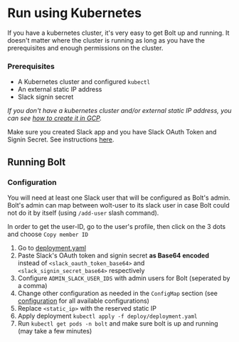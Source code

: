 # Run using Kubernetes
If you have a kubernetes cluster, it's very easy to get Bolt up and running.
It doesn't matter where the cluster is running as long as you have the prerequisites and enough permissions on the cluster. 
### Prerequisites
* A Kubernetes cluster and configured `kubectl`
* An external static IP address
* Slack signin secret

_If you don't have a kubernetes cluster and/or external static IP address, you can see [how to create it in GCP](./k8s_gcp.md)._

Make sure you created Slack app and you have Slack OAuth Token and Signin Secret. See instructions [here](./slack_app.md).

## Running Bolt
 
### Configuration
You will need at least one Slack user that will be configured as Bolt's admin.
Bolt's admin can map between wolt-user to its slack user in case Bolt could not do it by itself (using `/add-user` slash command).

In order to get the user-ID, go to the user's profile, then click on the 3 dots and choose `Copy member ID`
1. Go to [deployment.yaml](../../deploy/deployment.yaml)
2. Paste Slack's OAuth token and signin secret **as Base64 encoded** instead of `<slack_oauth_token_base64>` and `<slack_signin_secret_base64>` respectively
3. Configure `ADMIN_SLACK_USER_IDS` with admin users for Bolt (seperated by a comma)
4. Change other configuration as needed in the `ConfigMap` section (see [configuration](../configuration.md) for all available configurations)
5. Replace `<static_ip>` with the reserved static IP 
6. Apply deployment `kubectl apply -f deploy/deployment.yaml`
7. Run `kubectl get pods -n bolt` and make sure bolt is up and running (may take a few minutes)